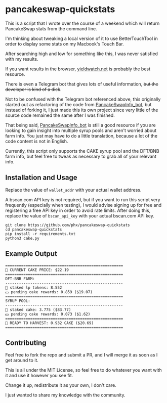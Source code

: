 # pancakeswap-quickstats

This is a script that I wrote over the course of a weekend which will return PancakeSwap stats from the command line.

I'm thinking about tweaking a local version of it to use BetterTouchTool in order to display some stats on my Macbook's Touch Bar.

After searching high and low for something like this, I was never satisfied with my results.

If you want results in the browser, [yieldwatch.net](https://yieldwatch.net) is probably the best resource.

There is even a Telegram bot that gives lots of useful information, ~~but the developer is kind of a dick~~.

Not to be confused with the Telegram bot referenced above, this originally started out as refactoring of the code from
[PancakeSwapInfo_bot](https://github.com/Ghonghito/PancakeSwapInfo_bot), but instead of forking it, I just made this its own project
since very little of the source code remained the same after I was finished.

That being said, [PancakeSwapInfo_bot](https://github.com/Ghonghito/PancakeSwapInfo_bot) is still a good resource if you are looking to
gain insight into multiple syrup pools and aren't worried about farm info.  You just may have to do a little translation, because a lot
of the code content is not in English.

Currently, this script only supports the CAKE syrup pool and the DFT/BNB farm info, but feel free to tweak as necessary to grab all of your relevant info.

## Installation and Usage

Replace the value of `wallet_addr` with your actual wallet address.

A bscan.com API key is not required, but if you want to run this script very frequently (especially when testing), I would advise signing up for free
and registering a free API key in order to avoid rate limits.  After doing this, replace the value of `bscan_api_key` with your actual bscan.com API key.

```
git clone https://github.com/phx/pancakeswap-quickstats
cd pancakeswap-quickstats
pip install -r requirements.txt
python3 cake.py
```

## Example Output

```
====================================================
🥞 CURRENT CAKE PRICE: $22.19
====================================================
DFT-BNB FARM:
----------------------------------------------------
🔹 staked lp tokens: 8.552
💵 pending cake rewards: 0.859 ($19.07)
====================================================
SYRUP POOL:
----------------------------------------------------
🔹 staked cake: 3.775 ($83.77)
💵 pending cake rewards: 0.073 ($1.62)
====================================================
🥞 READY TO HARVEST: 0.932 CAKE ($20.69)
====================================================
```

## Contributing

Feel free to fork the repo and submit a PR, and I will merge it as soon as I get around to it.

This is all under the MIT License, so feel free to do whatever you want with it and use it however you see fit.

Change it up, redistribute it as your own, I don't care.

I just wanted to share my knowledge with the community.
